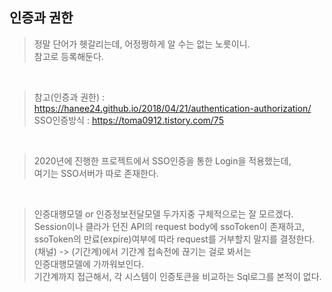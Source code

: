 ## 인증과 권한
> 정말 단어가 헷갈리는데, 어정쩡하게 알 수는 없는 노릇이니.   
> 참고로 등록해둔다.   
<br>

> 참고(인증과 권한) : https://hanee24.github.io/2018/04/21/authentication-authorization/ <br>
> SSO인증방식 : https://toma0912.tistory.com/75 <br>
<br>

> 2020년에 진행한 프로젝트에서 SSO인증을 통한 Login을 적용했는데,   
> 여기는 SSO서버가 따로 존재한다.   
<br>

> 인증대행모델 or 인증정보전달모델 두가지중 구체적으로는 잘 모르겠다.   
> Session이나 클라가 던진 API의 request body에 ssoToken이 존재하고,   
> ssoToken의 만료(expire)여부에 따라 request를 거부할지 말지를 결정한다.   
> (채널) -> (기간계)에서 기간계 접속전에 끊기는 걸로 봐서는   
> 인증대행모델에 가까워보인다.   
> 기간계까지 접근해서, 각 시스템이 인증토큰을 비교하는 Sql로그를 본적이 없다.   
